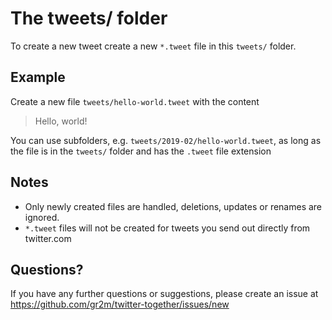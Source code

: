 # The tweets/ folder

To create a new tweet create a new `*.tweet` file in this `tweets/` folder. 

## Example

Create a new file `tweets/hello-world.tweet` with the content

> Hello, world!

You can use subfolders, e.g. `tweets/2019-02/hello-world.tweet`, as long as the file is in the `tweets/` folder and has the `.tweet` file extension

## Notes

- Only newly created files are handled, deletions, updates or renames are ignored.
- `*.tweet` files will not be created for tweets you send out directly from twitter.com

## Questions?

If you have any further questions or suggestions, please create an issue at https://github.com/gr2m/twitter-together/issues/new